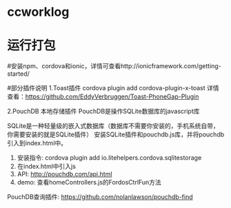 # ccworklog

# 运行打包
  #安装npm、cordova和ionic，详情可查看http://ionicframework.com/getting-started/

#部分插件说明
  1.Toast插件
  cordova plugin add cordova-plugin-x-toast
  详情查看：https://github.com/EddyVerbruggen/Toast-PhoneGap-Plugin

  2.PouchDB 本地存储插件
  PouchDB是操作SQLite数据库的javascript库

  SQLite是一种轻量级的嵌入式数据库（数据库不需要你安装的，手机系统自带，你需要安装的就是SQLite插件）
  安装SQLite插件和pouchdb.js库，并将pouchdb引入到index.html中。

  1. 安装指令: cordova plugin add io.litehelpers.cordova.sqlitestorage
  2. 在index.html中引入js<script src="lib/pouchdb/dist/pouchdb.min.js"></script>
  3. API: http://pouchdb.com/api.html
  4. demo: 查看homeControllers.js的FordosCtrlFun方法

  PouchDB查询插件:
  https://github.com/nolanlawson/pouchdb-find
    
